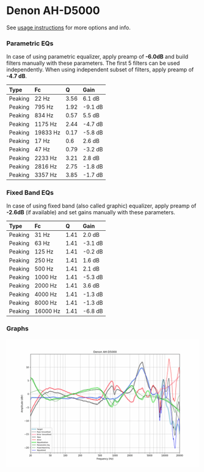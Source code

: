 # Denon AH-D5000
See [usage instructions](https://github.com/jaakkopasanen/AutoEq#usage) for more options and info.

### Parametric EQs
In case of using parametric equalizer, apply preamp of **-6.0dB** and build filters manually
with these parameters. The first 5 filters can be used independently.
When using independent subset of filters, apply preamp of **-4.7 dB**.

| Type    | Fc       |    Q | Gain    |
|:--------|:---------|:-----|:--------|
| Peaking | 22 Hz    | 3.56 | 6.1 dB  |
| Peaking | 795 Hz   | 1.92 | -9.1 dB |
| Peaking | 834 Hz   | 0.57 | 5.5 dB  |
| Peaking | 1175 Hz  | 2.44 | -4.7 dB |
| Peaking | 19833 Hz | 0.17 | -5.8 dB |
| Peaking | 17 Hz    | 0.6  | 2.6 dB  |
| Peaking | 47 Hz    | 0.79 | -3.2 dB |
| Peaking | 2233 Hz  | 3.21 | 2.8 dB  |
| Peaking | 2816 Hz  | 2.75 | -1.8 dB |
| Peaking | 3357 Hz  | 3.85 | -1.7 dB |

### Fixed Band EQs
In case of using fixed band (also called graphic) equalizer, apply preamp of **-2.6dB**
(if available) and set gains manually with these parameters.

| Type    | Fc       |    Q | Gain    |
|:--------|:---------|:-----|:--------|
| Peaking | 31 Hz    | 1.41 | 2.0 dB  |
| Peaking | 63 Hz    | 1.41 | -3.1 dB |
| Peaking | 125 Hz   | 1.41 | -0.2 dB |
| Peaking | 250 Hz   | 1.41 | 1.6 dB  |
| Peaking | 500 Hz   | 1.41 | 2.1 dB  |
| Peaking | 1000 Hz  | 1.41 | -5.3 dB |
| Peaking | 2000 Hz  | 1.41 | 3.6 dB  |
| Peaking | 4000 Hz  | 1.41 | -1.3 dB |
| Peaking | 8000 Hz  | 1.41 | -1.3 dB |
| Peaking | 16000 Hz | 1.41 | -6.8 dB |

### Graphs
![](./Denon%20AH-D5000.png)